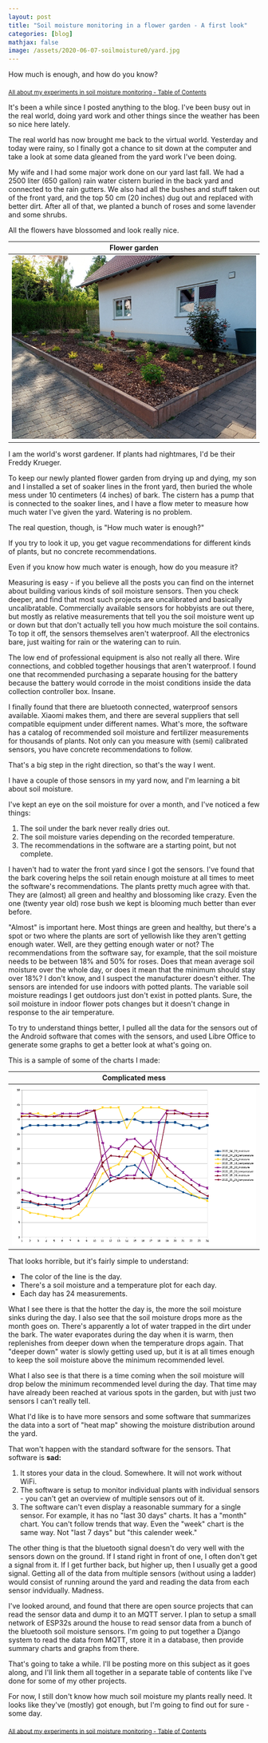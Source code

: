 ```yaml
---
layout: post
title: "Soil moisture monitoring in a flower garden - A first look"
categories: [blog]
mathjax: false
image: /assets/2020-06-07-soilmoisture0/yard.jpg
---    
```

How much is enough, and how do you know?

<sub>[All about my experiments in soil moisture monitoring - Table of Contents](soilmoisture-toc)</sub>

It's been a while since I posted anything to the blog.  I've been busy out in the real world, doing yard work and other things since the weather has been so nice here lately.

The real world has now brought me back to the virtual world.  Yesterday and today were rainy, so I finally got a chance to sit down at the computer and take a look at some data gleaned from the yard work I've been doing.

My wife and I had some major work done on our yard last fall.  We had a 2500 liter (650 gallon) rain water cistern buried in the back yard and connected to the rain gutters.  We also had all the bushes and stuff taken out of the front yard, and the top 50 cm (20 inches) dug out and replaced with better dirt.  After all of that, we planted a bunch of roses and some lavender and some shrubs.

All the flowers have blossomed and look really nice.

|Flower garden|
|----------------|
|![Flower garden](/assets/2020-06-07-soilmoisture0/yard.jpg)|


I am the world's worst gardener.  If plants had nightmares, I'd be their Freddy Krueger.

To keep our newly planted flower garden from drying up and dying, my son and I installed a set of soaker lines in the front yard, then buried the whole mess under 10 centimeters (4 inches) of bark.  The cistern has a pump that is connected to the soaker lines, and I have a flow meter to measure how much water I've given the yard.  Watering is no problem.

The real question, though, is "How much water is enough?"

If you try to look it up, you get vague recommendations for different kinds of plants, but no concrete recommendations.

Even if you know how much water is enough, how do you measure it?

Measuring is easy - if you believe all the posts you can find on the internet about building various kinds of soil moisture sensors.  Then you check deeper, and find that most such projects are uncalibrated and basically uncalibratable. Commercially available sensors for hobbyists are out there, but mostly as relative measurements that tell you the soil moisture went up or down but that don't actually tell you how much moisture the soil contains.  To top it off, the sensors themselves aren't waterproof.  All the electronics bare, just waiting for rain or the watering can to ruin.

The low end of professional equipment is also not really all there.  Wire connections, and cobbled together housings that aren't waterproof.  I found one that recommended purchasing a separate housing for the battery because the battery would corrode in the moist conditions inside the data collection controller box.  Insane. 

I finally found that there are bluetooth connected, waterproof sensors available.  Xiaomi makes them, and there are several suppliers that sell compatible equipment under different names.  What's more, the software has a catalog of recommended soil moisture and fertilizer measurements for thousands of plants.  Not only can you measure with (semi) calibrated sensors, you have concrete recommendations to follow.

That's a big step in the right direction, so that's the way I went.

I have a couple of those sensors in my yard now, and I'm learning a bit about soil moisture.

I've kept an eye on the soil moisture for over a month, and I've noticed a few things:

1. The soil under the bark never really dries out.
2. The soil moisture varies depending on the recorded temperature.
3. The recommendations in the software are a starting point, but not complete.

I haven't had to water the front yard since I got the sensors.  I've found that the bark covering helps the soil retain enough moisture at all times to meet the software's recommendations.  The plants pretty much agree with that.  They are (almost) all green and healthy and blossoming like crazy.  Even the one (twenty year old) rose bush we kept is blooming much better than ever before.

"Almost" is important here.  Most things are green and healthy, but there's a spot or two where the plants are sort of yellowish like they aren't getting enough water.  Well, are they getting enough water or not? The recommendations from the software say, for example, that the soil moisture needs to be between 18% and 50% for roses. Does that mean average soil moisture over the whole day, or does it mean that the minimum should stay over 18%?  I don't know, and I suspect the manufacturer doesn't either.  The sensors are intended for use indoors with potted plants.  The variable soil moisture readings I get outdoors just don't exist in potted plants.  Sure, the soil moisture in indoor flower pots changes but it doesn't change in response to the air temperature.

To try to understand things better, I pulled all the data for the sensors out of the Android software that comes with the sensors, and used Libre Office to generate some graphs to get a better look at what's going on.

This is a sample of some of the charts I made:

|Complicated mess|
|----------------|
|![Soil moisture charts](/assets/2020-06-07-soilmoisture0/soilmoisture_vs_temperature_timeofday.png)|

That looks horrible, but it's fairly simple to understand:

- The color of the line is the day.
- There's a soil moisture and a temperature plot for each day.
- Each day has 24 measurements.

What I see there is that the hotter the day is, the more the soil moisture sinks during the day.  I also see that the soil moisture drops more as the month goes on.  There's apparently a lot of water trapped in the dirt under the bark.  The water evaporates during the day when it is warm, then replenishes from deeper down when the temperature drops again.  That "deeper down" water is slowly getting used up, but it is at all times enough to keep the soil moisture above the minimum recommended level.

What I also see is that there is a time coming when the soil moisture will drop below the minimum recommended level during the day.  That time may have already been reached at various spots in the garden, but with just two sensors I can't really tell.

What I'd like is to have more sensors and some software that summarizes the data into a sort of "heat map" showing the moisture distribution around the yard.

That won't happen with the standard software for the sensors.  That software is **sad:**

1. It stores your data in the cloud.  Somewhere.  It will not work without WiFi.
2. The software is setup to monitor individual plants with individual sensors - you can't get an overview of multiple sensors out of it.
3. The software can't even display a reasonable summary for a single sensor.  For example, it has no "last 30 days" charts.  It has a "month" chart.  You can't follow trends that way.  Even the "week" chart is the same way.  Not "last 7 days" but "this calender week."

The other thing is that the bluetooth signal doesn't do very well with the sensors down on the ground.  If I stand right in front of one, I often don't get a signal from it.  If I get further back, but higher up, then I usually get a good signal.  Getting all of the data from multiple sensors (without using a ladder) would consist of running around the yard and reading the data from each sensor indvidually.  Madness.

I've looked around, and found that there are open source projects that can read the sensor data and dump it to an MQTT server.  I plan to setup a small network of ESP32s around the house to read sensor data from a bunch of the bluetooth soil moisture sensors.  I'm going to put together a Django system to read the data from MQTT, store it in a database, then provide summary charts and graphs from there.

That's going to take a while.  I'll be posting more on this subject as it goes along, and I'll link them all together in a separate table of contents like I've done for some of my other projects.

For now, I still don't know how much soil moisture my plants really need.  It looks like they've (mostly) got enough, but I'm going to find out for sure - some day.

<sub>[All about my experiments in soil moisture monitoring - Table of Contents](soilmoisture-toc)</sub>
